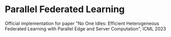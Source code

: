 # Parallel Federated Learning
Official implementation for paper "No One Idles: Efficient Heterogeneous Federated Learning with Parallel Edge and Server Computation", ICML 2023
